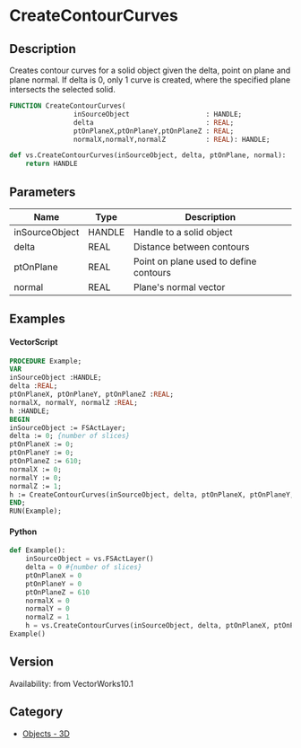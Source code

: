 # CreateContourCurves

## Description
Creates contour curves for  a solid object given the delta, point on plane and plane normal.  If delta is 0, only 1 curve is created, where the specified plane intersects the selected solid.

```pascal
FUNCTION CreateContourCurves(
				inSourceObject                   : HANDLE;
				delta                            : REAL;
				ptOnPlaneX,ptOnPlaneY,ptOnPlaneZ : REAL;
				normalX,normalY,normalZ          : REAL): HANDLE;
```

```python
def vs.CreateContourCurves(inSourceObject, delta, ptOnPlane, normal):
    return HANDLE
```

## Parameters
|Name|Type|Description|
|---|---|---|
|inSourceObject|HANDLE|Handle to a solid object|
|delta|REAL|Distance between contours|
|ptOnPlane|REAL|Point on plane used to define contours|
|normal|REAL|Plane's normal vector|

## Examples
#### VectorScript ####
```pascal
PROCEDURE Example;
VAR
inSourceObject :HANDLE; 
delta :REAL; 
ptOnPlaneX, ptOnPlaneY, ptOnPlaneZ :REAL; 
normalX, normalY, normalZ :REAL;
h :HANDLE;
BEGIN
inSourceObject := FSActLayer;
delta := 0; {number of slices}
ptOnPlaneX := 0;
ptOnPlaneY := 0;
ptOnPlaneZ := 610;
normalX := 0;
normalY := 0;
normalZ := 1;
h := CreateContourCurves(inSourceObject, delta, ptOnPlaneX, ptOnPlaneY, ptOnPlaneZ, normalX, normalY, normalZ);
END;
RUN(Example);
```
#### Python ####
```python
def Example():
	inSourceObject = vs.FSActLayer()
	delta = 0 #{number of slices}
	ptOnPlaneX = 0
	ptOnPlaneY = 0
	ptOnPlaneZ = 610
	normalX = 0
	normalY = 0
	normalZ = 1
	h = vs.CreateContourCurves(inSourceObject, delta, ptOnPlaneX, ptOnPlaneY, ptOnPlaneZ, normalX, normalY, normalZ)
Example()
```

## Version
Availability: from VectorWorks10.1

## Category
* [Objects - 3D](../Categories/Objects%20-%203D.md)
